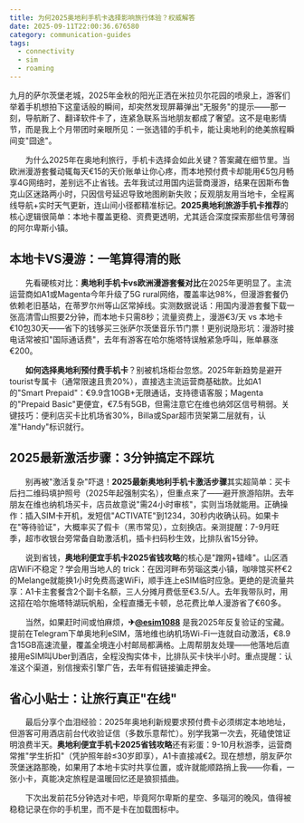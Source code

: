 ```yaml
---
title: 为何2025奥地利手机卡选择影响旅行体验？权威解答
date: 2025-09-11T22:00:36.676580
category: communication-guides
tags:
  - connectivity
  - sim
  - roaming
---
```


九月的萨尔茨堡老城，2025年金秋的阳光正洒在米拉贝尔花园的喷泉上，游客们举着手机想拍下这童话般的瞬间，却突然发现屏幕弹出"无服务"的提示——那一刻，导航断了、翻译软件卡了，连紧急联系当地朋友都成了奢望。这不是电影情节，而是我上个月带团时亲眼所见：一张选错的手机卡，能让奥地利的绝美旅程瞬间变"囧途"。  

　　为什么2025年在奥地利旅行，手机卡选择会如此关键？答案藏在细节里。当欧洲漫游套餐动辄每天€15的天价账单让你心疼，而本地预付费卡却能用€5包月畅享4G网络时，差别远不止省钱。去年我试过用国内运营商漫游，结果在因斯布鲁克山区迷路两小时，只因信号延迟导致地图刷新失败；反观朋友用当地卡，全程离线导航+实时天气更新，连山间小径都精准标记。**2025奥地利旅游手机卡推荐**的核心逻辑很简单：本地卡覆盖更稳、资费更透明，尤其适合深度探索那些信号薄弱的阿尔卑斯小镇。  

## 本地卡VS漫游：一笔算得清的账  

　　先看硬核对比：**奥地利手机卡vs欧洲漫游套餐对比**在2025年更明显了。主流运营商如A1或Magenta今年升级了5G rural网络，覆盖率达98%，但漫游套餐仍依赖老旧基站，在蒂罗尔州等山区常掉线。实测数据说话：用国内漫游套餐下载一张高清雪山照要2分钟，而本地卡只需8秒；流量资费上，漫游€3/天 vs 本地卡€10包30天——省下的钱够买三张萨尔茨堡音乐节门票！更别说隐形坑：漫游时接电话常被扣"国际通话费"，去年有游客在哈尔施塔特误触紧急呼叫，账单暴涨€200。  

　　**如何选择奥地利预付费手机卡**？别被机场柜台忽悠。2025年新趋势是避开 tourist专属卡（通常限速且贵20%），直接选主流运营商基础款。比如A1的"Smart Prepaid"：€9.9含10GB+无限通话，支持德语客服；Magenta的"Prepaid Basic"更便宜，€7.5有5GB，但需注意它在维也纳郊区信号稍弱。关键技巧：便利店买卡比机场省30%，Billa或Spar超市货架第二层就有，认准"Handy"标识就行。  

## 2025最新激活步骤：3分钟搞定不踩坑  

　　别再被"激活复杂"吓退！**2025最新奥地利手机卡激活步骤**其实超简单：买卡后扫二维码填护照号（2025年起强制实名），但重点来了——避开旅游陷阱。去年朋友在维也纳机场买卡，店员故意说"需24小时审核"，实则当场就能用。正确操作：插入SIM卡开机，发短信"ACTIVATE"到1234，30秒内收确认码。如果卡在"等待验证"，大概率买了假卡（黑市常见），立刻换店。亲测提醒：7-9月旺季，超市收银台旁常备自助激活机，插卡扫码秒生效，比排队省15分钟。  

　　说到省钱，**奥地利便宜手机卡2025省钱攻略**的核心是"蹭网+错峰"。山区酒店WiFi不稳定？学会用当地人的 trick：在因河畔布劳瑙这类小镇，咖啡馆买杯€2的Melange就能换1小时免费高速WiFi，顺手连上eSIM临时应急。更绝的是流量共享：A1卡主套餐含2个副卡名额，三人分摊月费低至€3.5/人。去年我带队时，用这招在哈尔施塔特湖玩帆船，全程直播无卡顿，总花费比单人漫游省了€60多。  

　　当然，如果赶时间或怕麻烦，**✈[@esim1088](https://t.me/s/esim1088)** 是我2025年反复验证的宝藏。提前在Telegram下单奥地利eSIM，落地维也纳机场Wi-Fi一连就自动激活，€8.9含15GB高速流量，覆盖全境连小村邮局都满格。上周帮朋友处理——他落地后直接用eSIM叫Uber到酒店，全程没掏实体卡，比排队买卡快半小时。重点提醒：认准这个渠道，别信搜索引擎广告，去年有假链接骗走押金。  

## 省心小贴士：让旅行真正"在线"  

　　最后分享个血泪经验：2025年奥地利新规要求预付费卡必须绑定本地地址，但游客可用酒店前台代收验证信（多数乐意帮忙）。别学我第一次去，死磕使馆证明浪费半天。**奥地利便宜手机卡2025省钱攻略**还有彩蛋：9-10月秋游季，运营商常推"学生折扣"（凭护照年龄≤30岁即享），A1卡直接减€2。现在想想，朋友萨尔茨堡迷路那晚，如果用了本地卡实时共享位置，或许就能顺路捎上我——你看，一张小卡，真能决定旅程是温暖回忆还是狼狈插曲。  

　　下次出发前花5分钟选对卡吧，毕竟阿尔卑斯的星空、多瑙河的晚风，值得被稳稳记录在你的手机里，而不是卡在加载图标中。